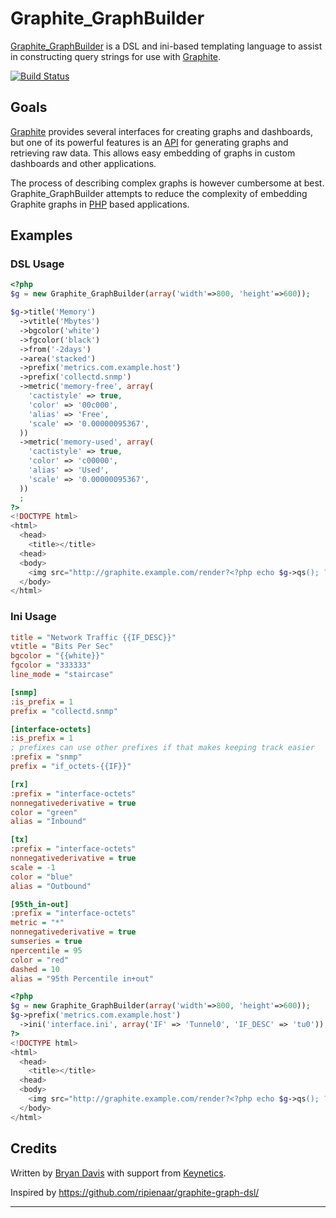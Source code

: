 Graphite_GraphBuilder
=====================

[Graphite_GraphBuilder][] is a DSL and ini-based templating language to assist
in constructing query strings for use with [Graphite][].

[![Build Status][ci-status]][ci-home]

Goals
-----

[Graphite][] provides several interfaces for creating graphs and dashboards,
but one of its powerful features is an [API][url-api] for generating graphs
and retrieving raw data. This allows easy embedding of graphs in custom
dashboards and other applications.

The process of describing complex graphs is however cumbersome at best.
Graphite_GraphBuilder attempts to reduce the complexity of embedding Graphite
graphs in [PHP][] based applications.


Examples
--------
### DSL Usage
```php
<?php
$g = new Graphite_GraphBuilder(array('width'=>800, 'height'=>600));

$g->title('Memory')
  ->vtitle('Mbytes')
  ->bgcolor('white')
  ->fgcolor('black')
  ->from('-2days')
  ->area('stacked')
  ->prefix('metrics.com.example.host')
  ->prefix('collectd.snmp')
  ->metric('memory-free', array(
    'cactistyle' => true,
    'color' => '00c000',
    'alias' => 'Free',
    'scale' => '0.00000095367',
  ))
  ->metric('memory-used', array(
    'cactistyle' => true,
    'color' => 'c00000',
    'alias' => 'Used',
    'scale' => '0.00000095367',
  ))
  ;
?>
<!DOCTYPE html>
<html>
  <head>
    <title></title>
  <head>
  <body>
    <img src="http://graphite.example.com/render?<?php echo $g->qs(); ?>">
  </body>
</html>
```

### Ini Usage
```ini
title = "Network Traffic {{IF_DESC}}"
vtitle = "Bits Per Sec"
bgcolor = "{{white}}"
fgcolor = "333333"
line_mode = "staircase"

[snmp]
:is_prefix = 1
prefix = "collectd.snmp"

[interface-octets]
:is_prefix = 1
; prefixes can use other prefixes if that makes keeping track easier
:prefix = "snmp"
prefix = "if_octets-{{IF}}"

[rx]
:prefix = "interface-octets"
nonnegativederivative = true
color = "green"
alias = "Inbound"

[tx]
:prefix = "interface-octets"
nonnegativederivative = true
scale = -1
color = "blue"
alias = "Outbound"

[95th_in-out]
:prefix = "interface-octets"
metric = "*"
nonnegativederivative = true
sumseries = true
npercentile = 95
color = "red"
dashed = 10
alias = "95th Percentile in+out"
```

```php
<?php
$g = new Graphite_GraphBuilder(array('width'=>800, 'height'=>600));
$g->prefix('metrics.com.example.host')
  ->ini('interface.ini', array('IF' => 'Tunnel0', 'IF_DESC' => 'tu0'));
?>
<!DOCTYPE html>
<html>
  <head>
    <title></title>
  <head>
  <body>
    <img src="http://graphite.example.com/render?<?php echo $g->qs(); ?>">
  </body>
</html>
```

Credits
-------
Written by [Bryan Davis][bd808] with support from [Keynetics][].

Inspired by https://github.com/ripienaar/graphite-graph-dsl/

---
[Graphite_GraphBuilder]: https://github.com/bd808/graphite-graph-php/
[Graphite]: http://graphite.wikidot.com/
[url-api]: http://readthedocs.org/docs/graphite/en/latest/url-api.html
[PHP]: http://php.net/
[ci-status]: https://secure.travis-ci.org/bd808/graphite-graph-php.png
[ci-home]: http://travis-ci.org/bd808/graphite-graph-php
[bd808]: http://bd808.github.com/
[Keynetics]: http://keynetics.com/

